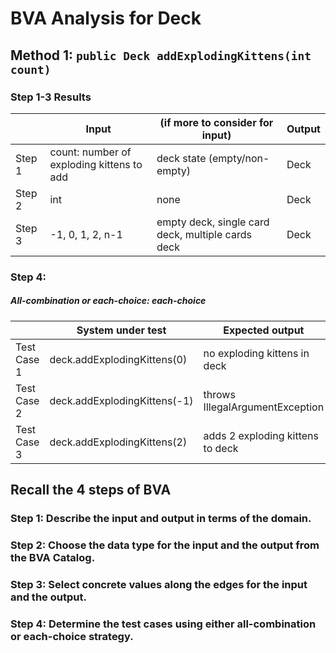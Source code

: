 # BVA Analysis for Deck

## Method 1: ```public Deck addExplodingKittens(int count)```

### Step 1-3 Results

|        | Input                                     | (if more to consider for input)                   | Output |
|--------|-------------------------------------------|---------------------------------------------------|--------|
| Step 1 | count: number of exploding kittens to add | deck state (empty/non-empty)                      | Deck   |
| Step 2 | int                                       | none                                              | Deck   |
| Step 3 | -1, 0, 1, 2, n-1                          | empty deck, single card deck, multiple cards deck | Deck   |

### Step 4:

##### All-combination or each-choice: each-choice

|             | System under test            | Expected output                  | Implemented? |
|-------------|------------------------------|----------------------------------|--------------|
| Test Case 1 | deck.addExplodingKittens(0)  | no exploding kittens in deck     | Yes          |
| Test Case 2 | deck.addExplodingKittens(-1) | throws IllegalArgumentException  | Yes          |
| Test Case 3 | deck.addExplodingKittens(2)  | adds 2 exploding kittens to deck | Yes          |

## Recall the 4 steps of BVA

### Step 1: Describe the input and output in terms of the domain.

### Step 2: Choose the data type for the input and the output from the BVA Catalog.

### Step 3: Select concrete values along the edges for the input and the output.

### Step 4: Determine the test cases using either all-combination or each-choice strategy.
